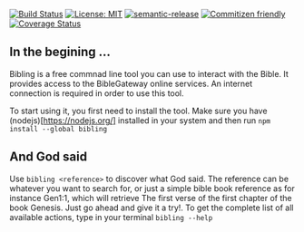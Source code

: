 
[![Build Status](https://travis-ci.org/tsur/bibling.png)](https://travis-ci.org/tsur/bibling)
[![License: MIT](https://img.shields.io/badge/License-MIT-yellow.svg)](https://opensource.org/licenses/MIT)
[![semantic-release](https://img.shields.io/badge/%20%20%F0%9F%93%A6%F0%9F%9A%80-semantic--release-e10079.svg)](https://github.com/semantic-release/semantic-release)
[![Commitizen friendly](https://img.shields.io/badge/commitizen-friendly-brightgreen.svg)](http://commitizen.github.io/cz-cli/)
[![Coverage Status](https://coveralls.io/repos/github/Tsur/node-rae/badge.svg?branch=master)](https://coveralls.io/github/Tsur/bibling?branch=master)

## In the begining ...

Bibling is a free commnad line tool you can use to interact with the Bible. It provides access to the BibleGateway online services. An internet connection is required in order to use this tool.

To start using it, you first need to install the tool. Make sure you have (nodejs)[https://nodejs.org/] installed in your system and then run `npm install --global bibling`

## And God said

Use `bibling <reference>` to discover what God said. The reference can be whatever you want to search for, or just a simple bible book reference as for instance Gen1:1, which will retrieve The first verse of the first chapter of the book Genesis. Just go ahead and give it a try!. To get the complete list of all available actions, type in your terminal `bibling --help` 